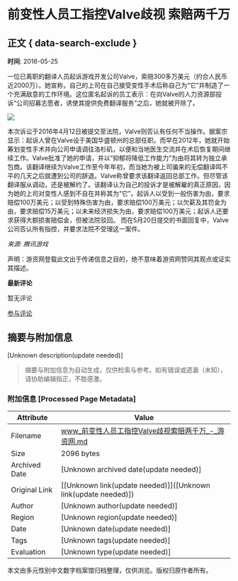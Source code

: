# 前变性人员工指控Valve歧视 索赔两千万

## 正文 { data-search-exclude }


**时间**: 2016-05-25

一位已离职的翻译人员起诉游戏开发公司Valve，索赔300多万美元（约合人民币近2000万）。她宣称，自己的上司在自己接受变性手术后称自己为“它”并制造了一个充满敌意的工作环境。这位匿名起诉的员工表示：在向Valve的人力资源部投诉“公司招募志愿者，诱使其提供免费翻译服务”之后，她就被开除了。

![](https://di.gameres.com/attachment/forum/201605/25/153041kkchqbhk8uixpnik.png)

本次诉讼于2016年4月12日被提交至法院，Valve则否认有任何不当操作。据案宗显示：起诉人曾在Valve设于美国华盛顿州的总部任职。而早在2012年，她就开始筹划变性手术并向公司申请调往洛杉矶，以便和当地医生交流并在术后恢复期间继续工作。Valve批准了她的申请，并以“抑郁将降低工作能力”为由将其转为独立承包商。该翻译继续为Valve工作至今年年初，而当她为被上司骗来的无偿翻译鸣不平的几天之后就遭到公司的辞退。Valve称曾要求该翻译返回总部工作。但尽管该翻译服从调动，还是被解约了。该翻译认为自己的投诉才是被解雇的真正原因，因为她的上司对变性人感到不自在并称其为“它”。起诉人以受到一般伤害为由，要求赔偿100万美元；以受到特殊伤害为由，要求赔偿100万美元；以欠薪及其罚金为由，要求赔偿15万美元；以未来经济损失为由，要求赔偿100万美元；起诉人还要求获得大额损害赔偿金，但被法院驳回。 而在5月20日提交的书面回复中，Valve公司否认所有指控，并要求法院不受理这一案件。 

*来源: 腾讯游戏* 

声明：游资网登载此文出于传递信息之目的，绝不意味着游资网赞同其观点或证实其描述。

**最新评论**

暂无评论

[参与评论](https://bbs.gameres.com/thread_660745_1_1.html)
<!-- tcd_original_link https://www.gameres.com/660745.html -->


## 摘要与附加信息

<!-- tcd_abstract -->
[Unknown description(update needed)]
<!-- tcd_abstract_end -->

> 摘要与附加信息为自动生成，仅供检索与参考。如有错误或遗漏（未知），请协助编辑指正，不胜感激。

### 附加信息 [Processed Page Metadata]

| Attribute       | Value                                  |
|-----------------|----------------------------------------|
| Filename        | www_前变性人员工指控Valve歧视索赔两千万_-_游资网.md                             |
| Size            | 2096 bytes                           |
| Archived Date   | [Unknown archived date(update needed)]                             |
| Original Link   | [[Unknown link(update needed)]]([Unknown link(update needed)])                       |
| Author          | [Unknown author(update needed)]                               |
| Region          | [Unknown region(update needed)]                               |
| Date            | [Unknown date(update needed)]                                 |
| Tags            | [Unknown tags(update needed)]                                 |
| Evaluation            | [Unknown type(update needed)]                                 |
<!-- tcd_table_end -->

本文由多元性别中文数字档案馆归档整理，仅供浏览。版权归原作者所有。
